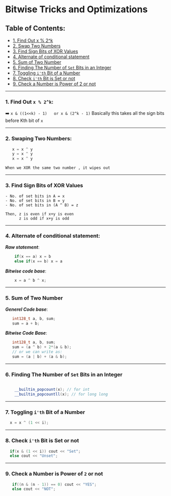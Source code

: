 # Bitwise Tricks and Optimizations


## Table of Contents:
- [1. Find Out x % 2^k](#1-find-out-x-mod-2-k)
- [2. Swap Two Numbers](#2-swap-two-numbers)
- [3. Find Sign Bits of XOR Values](#3-find-sign-bits-of-xor-values)
- [4. Alternate of conditional statement](#4-alternate-of-conditional-statement)
- [5. Sum of Two Number](#5-sum-of-two-number)
- [6. Finding The Number of `Set` Bits in an Integer](#6-finding-the-number-of-set-bits-in-an-integer)
- [7. Toggling `i'th`  Bit of a Number](#7-toggling-ith-bit-of-a-number)
- [8. Check `i'th` Bit is Set or not](#8-check-ith-bit-is-set-or-not)
- [9. Check a Number is Power of 2 or not](#9-check-a-number-is-power-of-2-or-not)

---

### 1. Find Out `x % 2^k`:

  ➡️ `x & ((1<<k) - 1)   or x & (2^k - 1)`
  Basically this takes all the sign bits before Kth bit of `x`

---

### 2. Swaping Two Numbers:

 ```cpp
    x = x ^ y
    y = x ^ y
    x = x ^ y 
 ```
    When we XOR the same two number , it wipes out 
    

---


### 3. Find Sign Bits of XOR Values

    - No. of set bits in A = x
    - No. of set bits in B = y
    - No. of set bits in (A ^ B) = z

    Then, z is even if x+y is even
          z is odd if x+y is odd

---

### 4. Alternate of conditional statement:

  ***Raw statement***:

```cpp
    if(x == a) x = b
    else if(x == b) x = a
```
     
***Bitwise code base***: 

```cpp
    x = a ^ b ^ x;
```

---

### 5. Sum of Two Number
 ***Generel Code base***:
 ```cpp
    int128_t a, b, sum;
    sum = a + b;
```

***Bitwise Code Base***:
```cpp
   int128_t a, b, sum;
   sum = (a ^ b) + 2*(a & b);
   // or we can write as:
   sum = (a | b) + (a & b);
```

---

### 6. Finding The Number of `Set` Bits in an Integer
```cpp

    __builtin_popcount(x); // for int
    __builtin_popcountll(x); // for long long
```

---

### 7. Toggling `i'th`  Bit of a Number
```cpp
  x = x ^ (1 << i);
```

---

### 8. Check `i'th` Bit is Set or not
```cpp
  if(x & (1 << i)) cout << "Set";
  else cout << "Unset";
```

---


### 9. Check a Number is Power of `2` or not
```cpp
   if((n & (n - 1)) == 0) cout << "YES";
   else cout << "NOT";
```